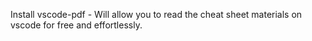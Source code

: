 <!-- IMPORTANT TIP -->
Install vscode-pdf - Will allow you to read the cheat sheet materials on vscode for free and effortlessly.
